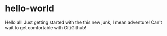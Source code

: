 # hello-world
Hello all! Just getting started with the this new junk, I mean adventure!
Can't wait to get comfortable with Git/Github!
